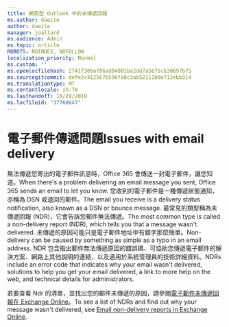 ```yaml
---
title: 網頁型 Outlook 中的未傳遞回報
ms.author: daeite
author: daeite
manager: joallard
ms.audience: Admin
ms.topic: article
ROBOTS: NOINDEX, NOFOLLOW
localization_priority: Normal
ms.custom: ''
ms.openlocfilehash: 2741f309a786ad04801ba2dd7a5b75cb30697b75
ms.sourcegitcommit: defe2c412567b596fa8c3ab52111bde712ebb314
ms.translationtype: MT
ms.contentlocale: zh-TW
ms.lasthandoff: 10/29/2019
ms.locfileid: "37768647"
---
```

# <a name="issues-with-email-delivery"></a><span data-ttu-id="656d1-102">電子郵件傳遞問題</span><span class="sxs-lookup"><span data-stu-id="656d1-102">Issues with email delivery</span></span>

<span data-ttu-id="656d1-103">無法傳遞您寄出的電子郵件訊息時，Office 365 會傳送一封電子郵件，讓您知道。</span><span class="sxs-lookup"><span data-stu-id="656d1-103">When there's a problem delivering an email message you sent, Office 365 sends an email to let you know.</span></span> <span data-ttu-id="656d1-104">您收到的電子郵件是一種傳遞狀態通知，亦稱為 DSN 或退回的郵件。</span><span class="sxs-lookup"><span data-stu-id="656d1-104">The email you receive is a delivery status notification, also known as a DSN or bounce message.</span></span> <span data-ttu-id="656d1-105">最常見的類型稱為未傳遞回報 (NDR)，它會告訴您郵件無法傳遞。</span><span class="sxs-lookup"><span data-stu-id="656d1-105">The most common type is called a non-delivery report (NDR), which tells you that a message wasn't delivered.</span></span> <span data-ttu-id="656d1-106">未傳遞的原因可能只是電子郵件地址中有錯字那麼簡單。</span><span class="sxs-lookup"><span data-stu-id="656d1-106">Non-delivery can be caused by something as simple as a typo in an email address.</span></span> <span data-ttu-id="656d1-107">NDR 包含指出郵件無法傳遞原因的錯誤碼、可協助您傳遞電子郵件的解決方案、網路上其他說明的連結，以及適用於系統管理員的技術詳細資料。</span><span class="sxs-lookup"><span data-stu-id="656d1-107">NDRs include an error code that indicates why your email wasn't delivered, solutions to help you get your email delivered, a link to more help on the web, and technical details for administrators.</span></span>

<span data-ttu-id="656d1-108">若要查看 Ndr 的清單，並找出您的郵件未傳遞的原因，請參閱[電子郵件未傳遞回報在 Exchange Online](https://docs.microsoft.com/exchange/mail-flow-best-practices/non-delivery-reports-in-exchange-online/non-delivery-reports-in-exchange-online)。</span><span class="sxs-lookup"><span data-stu-id="656d1-108">To see a list of NDRs and find out why your message wasn't delivered, see [Email non-delivery reports in Exchange Online](https://docs.microsoft.com/exchange/mail-flow-best-practices/non-delivery-reports-in-exchange-online/non-delivery-reports-in-exchange-online).</span></span>